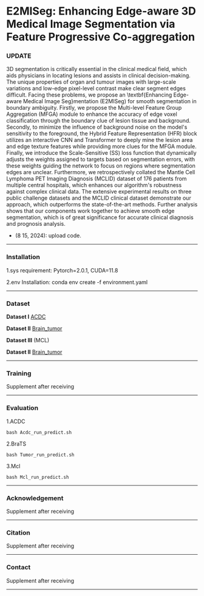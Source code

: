# E2MISeg: Enhancing Edge-aware 3D Medical Image Segmentation via Feature Progressive Co-aggregation
### **UPDATE**

3D segmentation is critically essential in the clinical medical field, which aids physicians in locating lesions and assists in clinical decision-making. The unique properties of organ and tumour images with large-scale variations and low-edge pixel-level contrast make clear segment edges difficult. Facing these problems, we propose an \textbf{Enhancing Edge-aware Medical Image Seg}mentation (E2MISeg) for smooth segmentation in boundary ambiguity. Firstly, we propose the Multi-level Feature Group Aggregation (MFGA) module to enhance the accuracy of edge voxel classification through the boundary clue of lesion tissue and background. Secondly, to minimize the influence of background noise on the model's sensitivity to the foreground, the Hybrid Feature Representation (HFR) block utilizes an interactive CNN and Transformer to deeply mine the lesion area and edge texture features while providing more clues for the MFGA module. Finally, we introduce the Scale-Sensitive (SS) loss function that dynamically adjusts the weights assigned to targets based on segmentation errors, with these weights guiding the network to focus on regions where segmentation edges are unclear. Furthermore, we retrospectively collated the Mantle Cell Lymphoma PET Imaging Diagnosis (MCLID) dataset of 176 patients from multiple central hospitals, which enhances our algorithm's robustness against complex clinical data. The extensive experimental results on three public challenge datasets and the MCLID clinical dataset demonstrate our approach, which outperforms the state-of-the-art methods. Further analysis shows that our components work together to achieve smooth edge segmentation, which is of great significance for accurate clinical diagnosis and prognosis analysis.

- (8 15, 2024): upload  code.


<hr />

### **Installation**

1.sys requirement: Pytorch=2.0.1, CUDA=11.8

2.env Installation: conda env create -f environment.yaml

<hr />

### **Dataset**

**Dataset I**
[ACDC](https://www.creatis.insa-lyon.fr/Challenge/acdc/)

**Dataset II**
[Brain_tumor](http://medicaldecathlon.com/)

**Dataset III** (MCL)

**Dataset II**
[Brain_tumor](http://medicaldecathlon.com/)

<hr />

### **Training**

Supplement after receiving

<hr />

### **Evaluation**

1.ACDC

`bash Acdc_run_predict.sh` 

2.BraTS

`bash Tumor_run_predict.sh` 

3.Mcl

`bash Mcl_run_predict.sh` 

<hr />

### **Acknowledgement**

Supplement after receiving

<hr />

### **Citation**

Supplement after receiving

<hr />

### **Contact**

Supplement after receiving

<hr />
